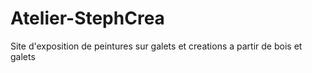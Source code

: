 # Atelier-StephCrea
Site d'exposition de peintures sur galets et creations a partir de bois et galets
